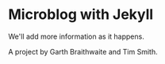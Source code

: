# Microblog with Jekyll

We'll add more information as it happens.

A project by Garth Braithwaite and Tim Smith.
